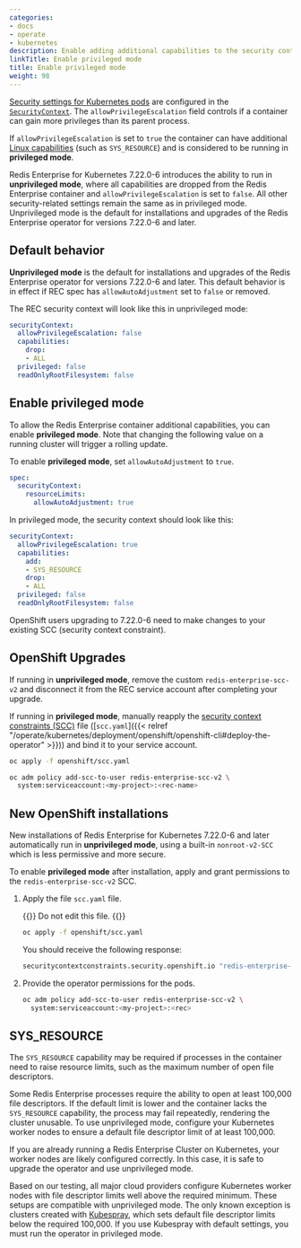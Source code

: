 ```yaml
---
categories:
- docs
- operate
- kubernetes
description: Enable adding additional capabilities to the security context for the Redis Enterprise container by editing the `allowPrivilegeEscalation` field in the REC.
linkTitle: Enable privileged mode
title: Enable privileged mode
weight: 98
---
```


[Security settings for Kubernetes pods](https://kubernetes.io/docs/tasks/configure-pod-container/security-context/) are configured in the [`SecurityContext`](https://kubernetes.io/docs/reference/generated/kubernetes-api/v1.32/#securitycontext-v1-core). The `allowPrivilegeEscalation` field controls if a container can gain more privileges than its parent process.

If `allowPrivilegeEscalation` is set to `true` the container can have additional [Linux capabilities](https://man7.org/linux/man-pages/man7/capabilities.7.html) (such as `SYS_RESOURCE`) and is considered to be running in **privileged mode**.

Redis Enterprise for Kubernetes 7.22.0-6 introduces the ability to run in **unprivileged mode**, where all capabilities are dropped from the Redis Enterprise container and `allowPrivilegeEscalation` is set to `false`. All other security-related settings remain the same as in privileged mode. Unprivileged mode is the default for installations and upgrades of the Redis Enterprise operator for versions 7.22.0-6 and later.

## Default behavior

**Unprivileged mode** is the default for installations and upgrades of the Redis Enterprise operator for versions 7.22.0-6 and later. This default behavior is in effect if REC spec has `allowAutoAdjustment` set to `false` or removed.

The REC security context will look like this in unprivileged mode:

```yaml
securityContext:
  allowPrivilegeEscalation: false
  capabilities:
    drop:
    - ALL
  privileged: false
  readOnlyRootFilesystem: false
```

## Enable privileged mode

To allow the Redis Enterprise container additional capabilities, you can enable **privileged mode**. Note that changing the following value on a running cluster will trigger a rolling update.

To enable **privileged mode**, set `allowAutoAdjustment` to `true`.

```yaml
spec:
  securityContext:
    resourceLimits:
      allowAutoAdjustment: true
```

In privileged mode, the security context should look like this:

```yaml
securityContext:
  allowPrivilegeEscalation: true
  capabilities:
    add:
    - SYS_RESOURCE
    drop:
    - ALL
  privileged: false
  readOnlyRootFilesystem: false
```

OpenShift users upgrading to 7.22.0-6 need to make changes to your existing SCC (security context constraint).

## OpenShift Upgrades

If running in **unprivileged mode**, remove the custom `redis-enterprise-scc-v2` and disconnect it from the REC service account after completing your upgrade.

If running in **privileged mode**, manually reapply the [security context constraints (SCC)](https://docs.openshift.com/container-platform/4.8/authentication/managing-security-context-constraints.html) file ([`scc.yaml`]({{< relref "/operate/kubernetes/deployment/openshift/openshift-cli#deploy-the-operator" >}})) and bind it to your service account. 

```sh
oc apply -f openshift/scc.yaml
```

```sh
oc adm policy add-scc-to-user redis-enterprise-scc-v2 \
  system:serviceaccount:<my-project>:<rec-name>
```

## New OpenShift installations

New installations of Redis Enterprise for Kubernetes 7.22.0-6 and later automatically run in **unprivileged mode**, using a built-in `nonroot-v2-SCC` which is less permissive and more secure.

To enable **privileged mode** after installation, apply and grant permissions to the `redis-enterprise-scc-v2` SCC.

1. Apply the file `scc.yaml` file.

   {{<warning>}}
Do not edit this file.
    {{</warning>}}

    ```sh
    oc apply -f openshift/scc.yaml
    ```

    You should receive the following response:

    ```sh
    securitycontextconstraints.security.openshift.io "redis-enterprise-scc-v2" configured
    ```

1. Provide the operator permissions for the pods.

    ```sh
    oc adm policy add-scc-to-user redis-enterprise-scc-v2 \
      system:serviceaccount:<my-project>:<rec>
    ```

## SYS_RESOURCE

The `SYS_RESOURCE` capability may be required if processes in the container need to raise resource limits, such as the maximum number of open file descriptors.

Some Redis Enterprise processes require the ability to open at least 100,000 file descriptors. If the default limit is lower and the container lacks the `SYS_RESOURCE` capability, the process may fail repeatedly, rendering the cluster unusable. To use unprivileged mode, configure your Kubernetes worker nodes to ensure a default file descriptor limit of at least 100,000. 

If you are already running a Redis Enterprise Cluster on Kubernetes, your worker nodes are likely configured correctly. In this case, it is safe to upgrade the operator and use unprivileged mode.

Based on our testing, all major cloud providers configure Kubernetes worker nodes with file descriptor limits well above the required minimum. These setups are compatible with unprivileged mode. The only known exception is clusters created with [Kubespray](hhttps://kubespray.io/#/), which sets default file descriptor limits below the required 100,000. If you use Kubespray with default settings, you must run the operator in privileged mode.

